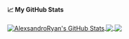 #### &#x1f4c8; My GitHub Stats

<a href="https://AlexsandroRyan.github.io">
  <img align="center" src="https://github-readme-stats.vercel.app/api?username=AlexsandroRyan&show_icons=true&line_height=33&count_private=true&theme=dark" alt="AlexsandroRyan's GitHub Stats" />
</a>
<a href="https://AlexsandroRyan.github.io">
  <img align="center" src="https://github-readme-stats.vercel.app/api/top-langs/?username=AlexsandroRyan&hide=cmake&langs_count=4&line_height=35&theme=dark" />
</a>
<a href="https://AlexsandroRyan.github.io">
  <img align="center" src="https://github-readme-streak-stats.herokuapp.com/?user=AlexsandroRyan&theme=dark" />
</a>
